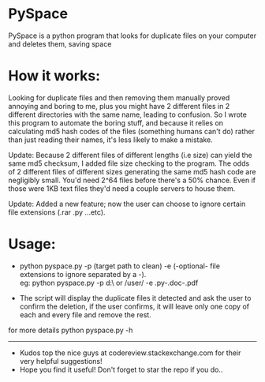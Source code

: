 # PySpace
PySpace is a python program that looks for duplicate files on your computer and deletes them, saving space

# How it works:

Looking for duplicate files and then removing them manually proved annoying and boring to me, plus you might have 2 different files in 2 different directories with the same name, leading to confusion. So I wrote this program to automate the boring stuff, and because it relies on calculating md5 hash codes of the files (something humans can't do) rather than just reading their names, it's less likely to make a mistake.

Update: Because 2 different files of different lengths (i.e size) can yield the same md5 checksum, I added file size checking to the program. The odds of 2 different files of different sizes generating the same md5 hash code are negligibly small. You'd need 2^64 files before there's a 50% chance. Even if those were 1KB text files they'd need a couple servers to house them.

Update: Added a new feature; now the user can choose to ignore certain file extensions (.rar .py ...etc).

# Usage:

- python pyspace.py -p (target path to clean) -e (-optional- file extensions to ignore separated by a -). <br />
eg: python pyspace.py -p d:\ or /user/ -e .py-.doc-.pdf

- The script will display the duplicate files it detected and ask the user to confirm the deletion, if the user confirms, it will leave only one copy of each and every file and remove the rest.

for more details python pyspace.py -h

_________________________________________________________________________________________________________

* Kudos top the nice guys at codereview.stackexchange.com for their very helpful suggestions!
* Hope you find it useful! Don't forget to star the repo if you do..

